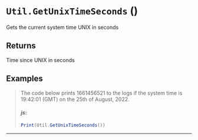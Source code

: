 # `Util.GetUnixTimeSeconds` ()


Gets the current system time UNIX in seconds



## Returns

Time since UNIX in seconds
## Examples

> The code below prints 1661456521 to the logs if the system time is 19:42:01 (GMT) on the 25th of August, 2022.
> 
> #### _js_:
> ```js
> Print(Util.GetUnixTimeSeconds())
> ```
---